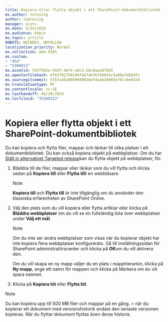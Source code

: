 ```yaml
---
title: Kopiera eller flytta objekt i ett SharePoint-dokumentbibliotek
ms.author: toresing
author: tomresing
manager: scotv
ms.date: 5/24/2018
ms.audience: Admin
ms.topic: article
ROBOTS: NOINDEX, NOFOLLOW
localization_priority: Normal
ms.collection: Adm_O365
ms.custom:
- "454"
- "5300013"
ms.assetid: 592f502a-493f-4bf4-adc3-5bc8aea87bb5
ms.openlocfilehash: df62f02790294fa674bf6768924c5a89a7d85dfc
ms.sourcegitcommit: 5fb7a4b28859690020efdea630d03e70cc0e6334
ms.translationtype: MT
ms.contentlocale: sv-SE
ms.lasthandoff: 06/28/2019
ms.locfileid: "35360323"
---
```

# <a name="copy-or-move-items-in-a-sharepoint-document-library"></a>Kopiera eller flytta objekt i ett SharePoint-dokumentbibliotek

Du kan kopiera och flytta filer, mappar och länkar till olika platser i ett dokumentbibliotek. Du kan också kopiera objekt på webbplatser. Om du har [Ställ in alternativet Targeted release](https://go.microsoft.com/fwlink/?linkid=622980)kan du flytta objekt på webbplatser, för.
  
1. Bläddra till de filer, mappar eller länkar som du vill flytta och klicka sedan på **Kopiera till** eller **Flytta till**i en webbläsare.

    > [!NOTE]
    > **Kopiera till** och **Flytta till** är inte tillgänglig om du använder den klassiska erfarenheten av SharePoint Online.
  
2. Välj den plats som du vill kopiera eller flytta artiklar eller klicka på **Bläddra webbplatser** om du vill se en fullständig lista över webbplatser under **Välj ett mål**.

    > [!NOTE]
    > Om du inte ser andra webbplatser som visas när du kopierar objekt har inte kopiera flera webbplatser konfigurerats. Gå till inställningssidan för SharePoint administratörscenter och klicka på **OK**om du vill aktivera den.
  
    Om du vill skapa en ny mapp väljer du en plats i mapphierarkin, klicka på **Ny mapp**, ange ett namn för mappen och klicka på Markera om du vill spara namnet.

3. Klicka på **Kopiera hit** eller **Flytta hit**.

> [!NOTE]
> Du kan kopiera upp till 500 MB filer och mappar på en gång. > när du kopierar ett dokument med versionshistorik endast den senaste versionen kopieras. När du flyttar dokument flyttas även deras historia.
  